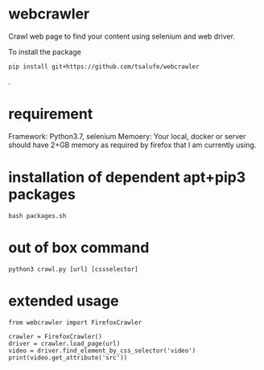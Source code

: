 # webcrawler
Crawl web page to find your content using selenium and web driver.

To install the package
```
pip install git+https://github.com/tsalufe/webcrawler
```
.

# requirement
Framework: Python3.7, selenium
Memoery: Your local, docker or server should have 2+GB memory as required by firefox that I am currently using.

# installation of dependent apt+pip3 packages
```
bash packages.sh
```

# out of box command
```
python3 crawl.py [url] [cssselector]
```

# extended usage
```
from webcrawler import FirefoxCrawler

crawler = FirefoxCrawler()
driver = crawler.load_page(url)
video = driver.find_element_by_css_selector('video')
print(video.get_attribute('src'))
```
